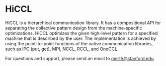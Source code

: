 # HiCCL

HiCCL is a hierarchical communication library. It has a compositional API for separating the collective pattern design from the machine-specific optimizations. HiCCL optimizes the given high-level pattern for a specified machine that is described by the user. The implementation is achieved by using the point-to-point functions of the native communication libraries, such as IPC (put, get), MPI, NCCL, RCCL, and OneCCL.

For questions and support, please send an email to merth@stanford.edu
